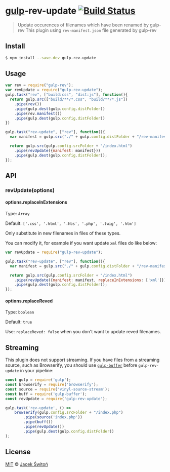 [gulp](https://github.com/wearefractal/gulp)-rev-update [![Build Status](https://travis-ci.org/jswiton/gulp-rev-update.svg?branch=master)](https://travis-ci.org/jswiton/gulp-rev-update)
================
> Update occurences of filenames which have been renamed by gulp-rev
> This plugin using `rev-manifest.json` file generated by gulp-rev

## Install
```bash
$ npm install --save-dev gulp-rev-update
```

## Usage
```js
var rev = require("gulp-rev");
var revUpdate = require("gulp-rev-update");
gulp.task("rev", ["build:css", "dist:js"], function(){
  return gulp.src(["build/**/*.css", "build/**/*.js"])
    .pipe(rev())
    .pipe(gulp.dest(gulp.config.distFolder))
    .pipe(rev.manifest())
    .pipe(gulp.dest(gulp.config.distFolder))
})

gulp.task("rev-update", ["rev"], function(){
  var manifest = gulp.src("./" + gulp.config.distFolder + "/rev-manifest.json");

  return gulp.src(gulp.config.srcFolder + "/index.html")
    .pipe(revUpdate({manifest: manifest}))
    .pipe(gulp.dest(gulp.config.distFolder));
});
```

## API

### revUpdate(options)

#### options.replaceInExtensions
Type: `Array`

Default: `['.css', '.html', '.hbs', '.php', '.twig', '.htm']`

Only substitute in new filenames in files of these types.

You can modify it, for example if you want update `xml` files do like below:
```js
var revUpdate = require("gulp-rev-update");

gulp.task("rev-update", ["rev"], function(){
  var manifest = gulp.src("./" + gulp.config.distFolder + "/rev-manifest.json");

  return gulp.src(gulp.config.srcFolder + "/index.html")
    .pipe(revUpdate({manifest: manifest, replaceInExtensions: ['xml']}))
    .pipe(gulp.dest(gulp.config.distFolder));
});
```

#### options.replaceReved
Type: `boolean`

Default: `true`

Use: `replaceReved: false` when you don't want to update reved filenames.


## Streaming

This plugin does not support streaming. If you have files from a streaming source, such as Browserify, you should use [`gulp-buffer`](https://github.com/jeromew/gulp-buffer) before `gulp-rev-update` in your pipeline:

```js
const gulp = require('gulp');
const browserify = require('browserify');
const source = require('vinyl-source-stream');
const buff = require('gulp-buffer');
const revUpdate = require('gulp-rev-update');

gulp.task('rev-update', () =>
	browserify(gulp.config.srcFolder + "/index.php")
		.pipe(source('index.php'))
		.pipe(buff())
		.pipe(revUpdate())
		.pipe(gulp.dest(gulp.config.distFolder))
);
```

## License
[MIT](http://opensource.org/licenses/MIT) © [Jacek Świtoń](http://etiam.hekko.pl)
